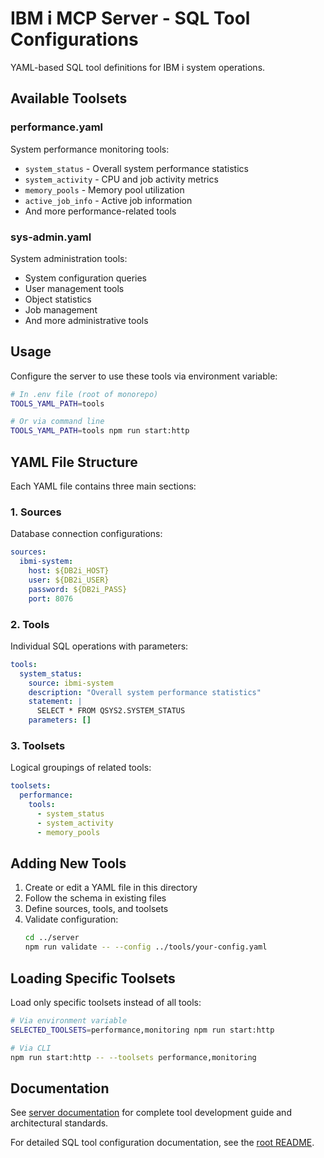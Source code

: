 # IBM i MCP Server - SQL Tool Configurations

YAML-based SQL tool definitions for IBM i system operations.

## Available Toolsets

### performance.yaml
System performance monitoring tools:
- `system_status` - Overall system performance statistics
- `system_activity` - CPU and job activity metrics
- `memory_pools` - Memory pool utilization
- `active_job_info` - Active job information
- And more performance-related tools

### sys-admin.yaml
System administration tools:
- System configuration queries
- User management tools
- Object statistics
- Job management
- And more administrative tools

## Usage

Configure the server to use these tools via environment variable:

```bash
# In .env file (root of monorepo)
TOOLS_YAML_PATH=tools

# Or via command line
TOOLS_YAML_PATH=tools npm run start:http
```

## YAML File Structure

Each YAML file contains three main sections:

### 1. Sources
Database connection configurations:
```yaml
sources:
  ibmi-system:
    host: ${DB2i_HOST}
    user: ${DB2i_USER}
    password: ${DB2i_PASS}
    port: 8076
```

### 2. Tools
Individual SQL operations with parameters:
```yaml
tools:
  system_status:
    source: ibmi-system
    description: "Overall system performance statistics"
    statement: |
      SELECT * FROM QSYS2.SYSTEM_STATUS
    parameters: []
```

### 3. Toolsets
Logical groupings of related tools:
```yaml
toolsets:
  performance:
    tools:
      - system_status
      - system_activity
      - memory_pools
```

## Adding New Tools

1. Create or edit a YAML file in this directory
2. Follow the schema in existing files
3. Define sources, tools, and toolsets
4. Validate configuration:
   ```bash
   cd ../server
   npm run validate -- --config ../tools/your-config.yaml
   ```

## Loading Specific Toolsets

Load only specific toolsets instead of all tools:

```bash
# Via environment variable
SELECTED_TOOLSETS=performance,monitoring npm run start:http

# Via CLI
npm run start:http -- --toolsets performance,monitoring
```

## Documentation

See [server documentation](../server/README.md) for complete tool development guide and architectural standards.

For detailed SQL tool configuration documentation, see the [root README](../README.md#-sql-tool-configuration).

